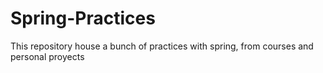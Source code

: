 # Spring-Practices
This repository house a bunch of practices with spring, from courses and personal proyects
